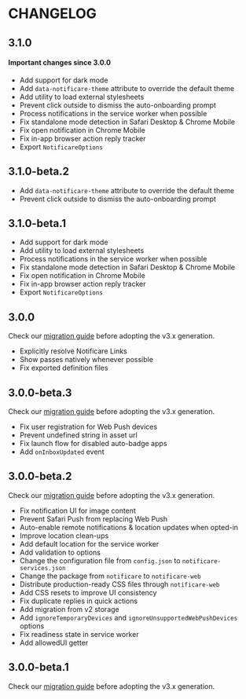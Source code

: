 # CHANGELOG

## 3.1.0

#### Important changes since 3.0.0

- Add support for dark mode
- Add `data-notificare-theme` attribute to override the default theme
- Add utility to load external stylesheets
- Prevent click outside to dismiss the auto-onboarding prompt
- Process notifications in the service worker when possible
- Fix standalone mode detection in Safari Desktop & Chrome Mobile
- Fix open notification in Chrome Mobile
- Fix in-app browser action reply tracker
- Export `NotificareOptions`

## 3.1.0-beta.2

- Add `data-notificare-theme` attribute to override the default theme
- Prevent click outside to dismiss the auto-onboarding prompt

## 3.1.0-beta.1

- Add support for dark mode
- Add utility to load external stylesheets
- Process notifications in the service worker when possible
- Fix standalone mode detection in Safari Desktop & Chrome Mobile
- Fix open notification in Chrome Mobile
- Fix in-app browser action reply tracker
- Export `NotificareOptions`

## 3.0.0

Check our [migration guide](./MIGRATION.md) before adopting the v3.x generation.

- Explicitly resolve Notificare Links
- Show passes natively whenever possible
- Fix exported definition files

## 3.0.0-beta.3

Check our [migration guide](./MIGRATION.md) before adopting the v3.x generation.

- Fix user registration for Web Push devices
- Prevent undefined string in asset url
- Fix launch flow for disabled auto-badge apps
- Add `onInboxUpdated` event

## 3.0.0-beta.2

Check our [migration guide](./MIGRATION.md) before adopting the v3.x generation.

- Fix notification UI for image content
- Prevent Safari Push from replacing Web Push
- Auto-enable remote notifications & location updates when opted-in
- Improve location clean-ups
- Add default location for the service worker
- Add validation to options
- Change the configuration file from `config.json` to `notificare-services.json`
- Change the package from `notificare` to `notificare-web`
- Distribute production-ready CSS files through `notificare-web`
- Add CSS resets to improve UI consistency
- Fix duplicate replies in quick actions
- Add migration from v2 storage
- Add `ignoreTemporaryDevices` and `ignoreUnsupportedWebPushDevices` options
- Fix readiness state in service worker
- Add allowedUI getter

## 3.0.0-beta.1

Check our [migration guide](./MIGRATION.md) before adopting the v3.x generation.
